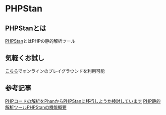 # PHPStan

## PHPStanとは
[PHPStan](https://github.com/phpstan/phpstan)とはPHPの静的解析ツール

## 気軽くお試し
[こちら](https://phpstan.org/)でオンラインのプレイグラウンドを利用可能

## 参考記事
[PHPコードの解析をPhanからPHPStanに移行しようか検討しています](http://tech.connehito.com/entry/phan-or-phpstan)
[PHP静的解析ツールPHPStanの機能概要](https://qiita.com/natsuyoshi_jr/items/24bf34579119628eefe2)
